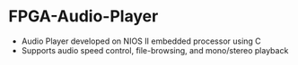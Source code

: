 # FPGA-Audio-Player
* Audio Player developed on NIOS II embedded processor using C
* Supports audio speed control, file-browsing, and mono/stereo playback 

